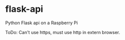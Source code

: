 # flask-api
Python Flask api on a Raspberry Pi

ToDo: Can't use https, must use http in extern browser. 

